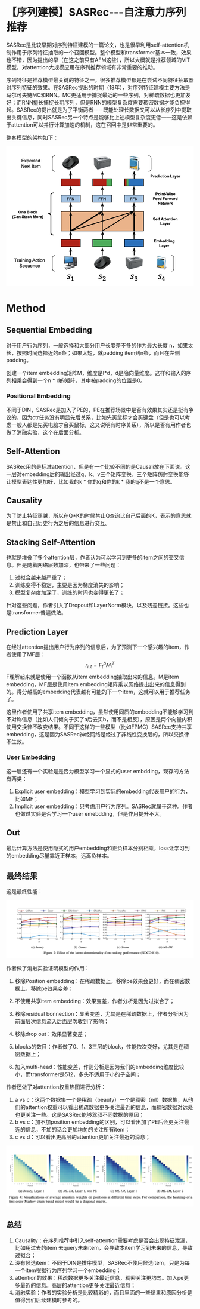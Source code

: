 

# 【序列建模】SASRec---自注意力序列推荐

SASRec是比较早期对序列特征建模的一篇论文，也是很早利用self-attention机制作用于序列特征抽取的一个召回模型。整个模型和transformer基本一致，效果也不错，因为提出的早（在这之前只有AFM这些），所以大概就是推荐领域的ViT模型，对attention大规模应用在序列推荐领域有非常重要的推动。

序列特征是推荐模型最关键的特征之一，很多推荐模型都是在尝试不同特征抽取器对序列特征的效果。在SASRec提出的时期（18年），对序列特征建模主要方法是马尔可夫链MC和RNN。MC更适用于捕捉最近的一些序列，对稀疏数据也更加友好；而RNN擅长捕捉长期序列，但是RNN的模型复杂度需要稠密数据才能负担得起。SASRec的提出就是为了平衡两者----既能处理长数据又可以从长序列中提取出关键信息，同时SASRec另一个特点是能够比上述模型复杂度更低——这是依赖于attention可以并行计算加速的机制，这在召回中是非常重要的。

整套模型的架构如下：



![image-20220506163031658](./../imges/image-20220506163031658.png)

# Method

## Sequential Embedding

对于用户行为序列，一般选择和大部分用户长度差不多的作为最大长度 n，如果太长，按照时间选择近的n条；如果太短，就padding item到n条，而且在左侧padding。

创建一个item embedding矩阵M，维度是I*d，d是隐向量维度。这样和输入的序列相乘会得到一个n * d的矩阵，其中被padding的位置是0。

### Positional Embedding

不同于DIN，SASRec是加入了PE的，PE在推荐场景中是否有效果其实还是挺有争议的，因为ctr任务没有明显先后关系，比如先买鼠标才会买键盘（但是也可以考虑一般人都是先买电脑才会买鼠标，这又说明有时序关系），所以是否有用作者也做了消融实验，这个在后面分析。

## Self-Attention

SASRec用的是标准attention，但是有一个比较不同的是Causali放在下面说。这一层对embedding后的输出经过q、k、v三个矩阵变换，三个矩阵仿射变换能够让模型表达性更加好，比如我的k * 你的q和你的k * 我的q不是一个意思。

## Causality

为了防止特征穿越，所以在Q*K的时候禁止Q查询比自己后面的K，表示的意思就是禁止和自己历史行为之后的信息进行交互。

## Stacking Self-Attention

也就是堆叠了多个attention层，作者认为可以学习到更多的item之间的交叉信息。但是随着网络层数加深，也带来了一些问题：

1. 过拟合越来越严重了；
2. 训练变得不稳定，主要是因为梯度消失的影响；
3. 模型复杂度加深了，训练的时间也变得更长了；

针对这些问题，作者引入了Dropout和LayerNorm模块，以及残差链接。这些也是transformer普遍做法。

## Prediction Layer

在经过attention提出用户行为序列的信息后，为了预测下一个感兴趣的item，作者使用了MF层：
$$
r_{i, t} = F^b_t M^T_i
$$
F理解起来就是使用一个函数从item embedding抽取出来的信息。M是item embedding，MF层是使用item embedding矩阵乘以网络提出出来的信息得到的。得分越高的embedding代表越有可能的下一个item，这就可以用于推荐任务了。

这里作者使用了共享item embedding，虽然使用同质的embedding不能够学习到不对称信息（比如人们倾向于买了a后去买b，而不是相反），原因是两个向量内积使用交换律不改变结果。不同于这样的一些模型（比如FPMC）SASRec支持共享embedding，这是因为SASRec神经网络是经过了非线性变换层的，所以交换律不生效。

### User Embedding

这一层还有一个实验是是否为模型学习一个显式的user embdding，现存的方法有两类：

1. Explicit user embedding：模型学习到实际的embedding代表用户的行为，比如MF；
2. Implicit user embedding：只考虑用户行为序列。SASRec就属于这种。作者也做过实验是否学习一个user emebdding，但是作用提升不大。

## Out

最后计算方法是使用隐式的用户embedding和正负样本分别相乘，loss让学习到的embedding尽量靠近正样本，远离负样本。

## 最终结果

这是最终性能：

![image-20220506160247822](./../imges/image-20220506160247822.png)

作者做了消融实验证明模型的作用：

1. 移除Position embedding：在稀疏数据上，移除pe效果会更好，而在稠密数据上，移除pe效果变差；

2. 不使用共享item embedding：效果变差，作者分析是因为过拟合了；

3. 移除residual bonnection：显著变差，尤其是在稀疏数据上，作者分析因为前面层次信息流入后面层次收到了影响；

4. 移除drop out：效果显著变差；

5. blocks的数目：作者做了0、1、3三层的block，性能依次变好，尤其是在稠密数据上；

6. 加入multi-head：性能变差，作则分析是因为我们的embedding维度比较小，而transformer是512，多头不适用于小的子空间；

   

作者还做了对attention权重热图进行分析：

1. a vs c：这两个数据集一个是稀疏（beauty）一个是稠密（ml）数据集，从他们的attention权重可以看出稀疏数据更多关注最近的信息，而稠密数据对远处也更关注一些。这是SASRec能够驾驭不同数据的原因；
2. b vs c：加不加position embedding的区别，可以看出加了PE后会更关注最近的信息，不加的话会更加均匀的关注所有item；
3. c vs d：可以看出更高层的attention更加关注最近的消息；

![image-20220506160744578](./../imges/image-20220506160744578.png)

## 总结

1. Causality：在序列推荐中引入self-attention需要考虑是否会出现特征泄漏，比如用过去的item 去query未来item，会导致本item学习到未来的信息，导致过拟合；
2. 没有候选item：不同于DIN是排序模型，SASRec不使用候选item，只是为每一个item根据行为序列学习一个embedding；
3. attention的效果：稀疏数据更多关注最近信息，稠密关注更均匀。加入pe更多最近的信息。高层的attention更多关注最近信息；
4. 消融实验：作者的实验分析是比较精彩的，而且里面的一些结果和原因分析是值得我们后续建模时参考的。